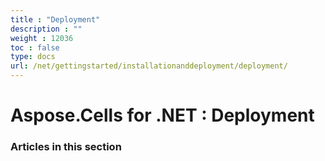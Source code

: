 ```yaml
---
title : "Deployment" 
description : "" 
weight : 12036 
toc : false
type: docs
url: /net/gettingstarted/installationanddeployment/deployment/
---
```


# Aspose.Cells for .NET : Deployment


### Articles in this section

           

